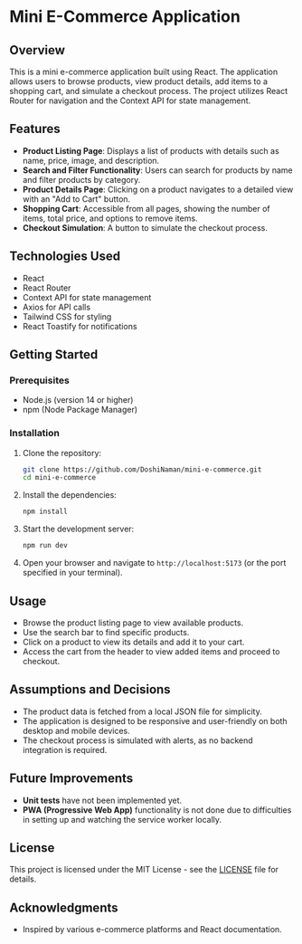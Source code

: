 # Mini E-Commerce Application

## Overview
This is a mini e-commerce application built using React. The application allows users to browse products, view product details, add items to a shopping cart, and simulate a checkout process. The project utilizes React Router for navigation and the Context API for state management.

## Features
- **Product Listing Page**: Displays a list of products with details such as name, price, image, and description.
- **Search and Filter Functionality**: Users can search for products by name and filter products by category.
- **Product Details Page**: Clicking on a product navigates to a detailed view with an "Add to Cart" button.
- **Shopping Cart**: Accessible from all pages, showing the number of items, total price, and options to remove items.
- **Checkout Simulation**: A button to simulate the checkout process.

## Technologies Used
- React
- React Router
- Context API for state management
- Axios for API calls
- Tailwind CSS for styling
- React Toastify for notifications

## Getting Started

### Prerequisites
- Node.js (version 14 or higher)
- npm (Node Package Manager)

### Installation
1. Clone the repository:
   ```bash
   git clone https://github.com/DoshiNaman/mini-e-commerce.git
   cd mini-e-commerce
   ```

2. Install the dependencies:
   ```bash
   npm install
   ```

3. Start the development server:
   ```bash
   npm run dev
   ```

4. Open your browser and navigate to `http://localhost:5173` (or the port specified in your terminal).

## Usage
- Browse the product listing page to view available products.
- Use the search bar to find specific products.
- Click on a product to view its details and add it to your cart.
- Access the cart from the header to view added items and proceed to checkout.

## Assumptions and Decisions
- The product data is fetched from a local JSON file for simplicity.
- The application is designed to be responsive and user-friendly on both desktop and mobile devices.
- The checkout process is simulated with alerts, as no backend integration is required.

## Future Improvements
- **Unit tests** have not been implemented yet.
- **PWA (Progressive Web App)** functionality is not done due to difficulties in setting up and watching the service worker locally.

## License
This project is licensed under the MIT License - see the [LICENSE](LICENSE) file for details.

## Acknowledgments
- Inspired by various e-commerce platforms and React documentation.
